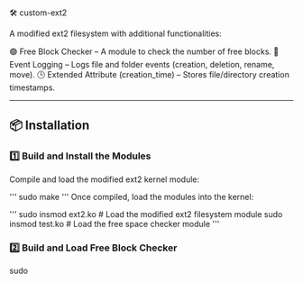 🛠 custom-ext2

A modified ext2 filesystem with additional functionalities:

  🟢 Free Block Checker – A module to check the number of free blocks.
  📜 Event Logging – Logs file and folder events (creation, deletion, rename, move).
  🕒 Extended Attribute (creation_time) – Stores file/directory creation timestamps.

---

## 📦 Installation  

### 1️⃣ Build and Install the Modules  
Compile and load the modified ext2 kernel module:  

'''
sudo make
'''
Once compiled, load the modules into the kernel:

'''
sudo insmod ext2.ko      # Load the modified ext2 filesystem module
sudo insmod test.ko      # Load the free space checker module
'''
### 2️⃣ Build and Load Free Block Checker

sudo 
